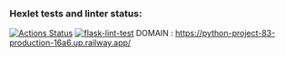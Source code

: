 ### Hexlet tests and linter status:
[![Actions Status](https://github.com/Chudilo4/python-project-83/workflows/hexlet-check/badge.svg)](https://github.com/Chudilo4/python-project-83/actions)
[![flask-lint-test](https://github.com/Chudilo4/python-project-83/actions/workflows/flask-lint-test.yml/badge.svg)](https://github.com/Chudilo4/python-project-83/actions/workflows/flask-lint-test.yml)
DOMAIN : https://python-project-83-production-16a6.up.railway.app/